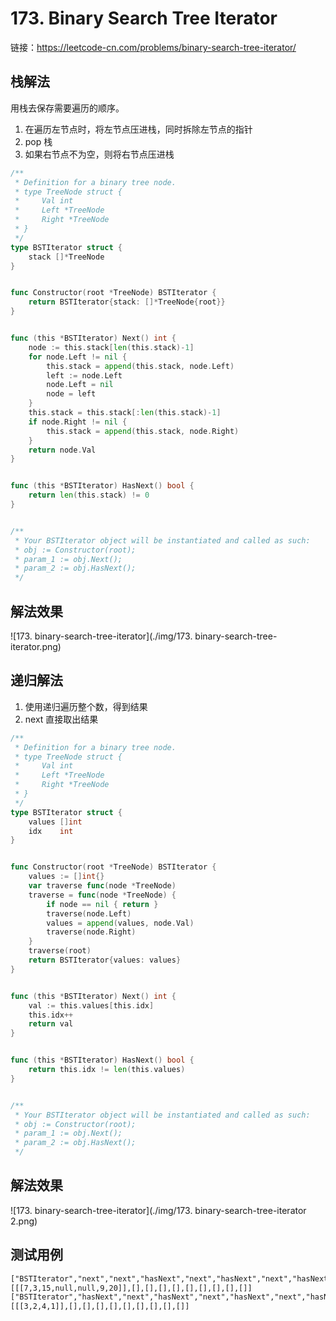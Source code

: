 # 173. Binary Search Tree Iterator

链接：https://leetcode-cn.com/problems/binary-search-tree-iterator/

## 栈解法

用栈去保存需要遍历的顺序。

1. 在遍历左节点时，将左节点压进栈，同时拆除左节点的指针
2. pop 栈
3. 如果右节点不为空，则将右节点压进栈

```go
/**
 * Definition for a binary tree node.
 * type TreeNode struct {
 *     Val int
 *     Left *TreeNode
 *     Right *TreeNode
 * }
 */
type BSTIterator struct {
    stack []*TreeNode
}


func Constructor(root *TreeNode) BSTIterator {
    return BSTIterator{stack: []*TreeNode{root}}
}


func (this *BSTIterator) Next() int {
    node := this.stack[len(this.stack)-1]
    for node.Left != nil {
        this.stack = append(this.stack, node.Left)
        left := node.Left
        node.Left = nil
        node = left
    }
    this.stack = this.stack[:len(this.stack)-1]
    if node.Right != nil {
        this.stack = append(this.stack, node.Right)
    }
    return node.Val
}


func (this *BSTIterator) HasNext() bool {
    return len(this.stack) != 0
}


/**
 * Your BSTIterator object will be instantiated and called as such:
 * obj := Constructor(root);
 * param_1 := obj.Next();
 * param_2 := obj.HasNext();
 */
```

## 解法效果

![173. binary-search-tree-iterator](./img/173. binary-search-tree-iterator.png)

## 递归解法

1. 使用递归遍历整个数，得到结果
2. next 直接取出结果

```go
/**
 * Definition for a binary tree node.
 * type TreeNode struct {
 *     Val int
 *     Left *TreeNode
 *     Right *TreeNode
 * }
 */
type BSTIterator struct {
    values []int
    idx    int
}


func Constructor(root *TreeNode) BSTIterator {
    values := []int{}
    var traverse func(node *TreeNode)
    traverse = func(node *TreeNode) {
        if node == nil { return }
        traverse(node.Left)
        values = append(values, node.Val)
        traverse(node.Right)
    }
    traverse(root)
    return BSTIterator{values: values}
}


func (this *BSTIterator) Next() int {
    val := this.values[this.idx]
    this.idx++
    return val
}


func (this *BSTIterator) HasNext() bool {
    return this.idx != len(this.values)
}


/**
 * Your BSTIterator object will be instantiated and called as such:
 * obj := Constructor(root);
 * param_1 := obj.Next();
 * param_2 := obj.HasNext();
 */
```

## 解法效果

![173. binary-search-tree-iterator](./img/173. binary-search-tree-iterator 2.png)

## 测试用例

```txt
["BSTIterator","next","next","hasNext","next","hasNext","next","hasNext","next","hasNext"]
[[[7,3,15,null,null,9,20]],[],[],[],[],[],[],[],[],[]]
["BSTIterator","hasNext","next","hasNext","next","hasNext","next","hasNext","next","hasNext"]
[[[3,2,4,1]],[],[],[],[],[],[],[],[],[]]
```

